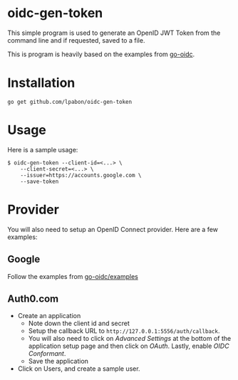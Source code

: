 # oidc-gen-token
This simple program is used to generate an OpenID JWT Token from the command
line and if requested, saved to a file.

This is program is heavily based on the examples from [go-oidc](https://github.com/coreos/go-oidc).

# Installation

```
go get github.com/lpabon/oidc-gen-token
```

# Usage

Here is a sample usage:

```
$ oidc-gen-token --client-id=<...> \
    --client-secret=<...> \
    --issuer=https://accounts.google.com \
    --save-token
```

# Provider
You will also need to setup an OpenID Connect provider. Here are a few examples:

## Google
Follow the examples from [go-oidc/examples](https://github.com/coreos/go-oidc/tree/v2/example#examples)

## Auth0.com
* Create an application
    * Note down the client id and secret
	* Setup the callback URL to `http://127.0.0.1:5556/auth/callback`.
    * You will also need to click on _Advanced Settings_ at the bottom of the
	  application setup page and then click on _OAuth_. Lastly, enable
	  _OIDC Conformant_.
    * Save the application
* Click on Users, and create a sample user.

